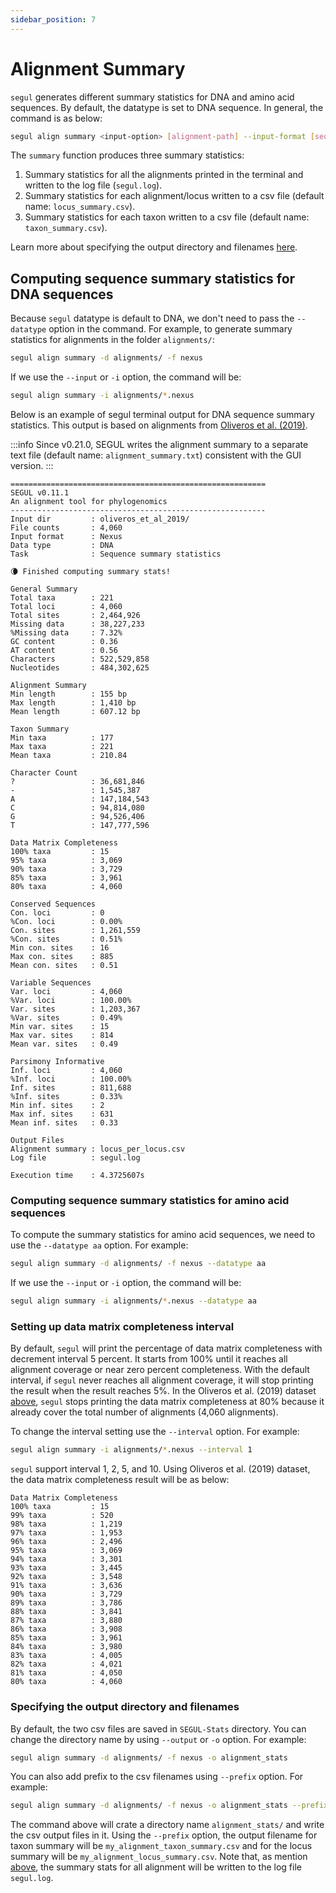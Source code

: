 ```yaml
---
sidebar_position: 7
---
```


# Alignment Summary

`segul` generates different summary statistics for DNA and amino acid sequences. By default, the datatype is set to DNA sequence. In general, the command is as below:

```Bash
segul align summary <input-option> [alignment-path] --input-format [sequence-format-keyword] --datatype [datatype]
```

The `summary` function produces three summary statistics:

1. Summary statistics for all the alignments printed in the terminal and written to the log file (`segul.log`).
2. Summary statistics for each alignment/locus written to a csv file (default name: `locus_summary.csv`).
3. Summary statistics for each taxon written to a csv file (default name: `taxon_summary.csv`).

Learn more about specifying the output directory and filenames [here](./summary#specifying-the-output-directory-and-filenames).

## Computing sequence summary statistics for DNA sequences

Because `segul` datatype is default to DNA, we don't need to pass the `--datatype` option in the command. For example, to generate summary statistics for alignments in the folder `alignments/`:

```Bash
segul align summary -d alignments/ -f nexus
```

If we use the `--input` or `-i` option, the command will be:

```Bash
segul align summary -i alignments/*.nexus
```

Below is an example of segul terminal output for DNA sequence summary statistics. This output is based on alignments from [Oliveros et al. (2019)](https://www.pnas.org/content/116/16/7916.short).

:::info
Since v0.21.0, SEGUL writes the alignment summary to a separate text file (default name: `alignment_summary.txt`) consistent with the GUI version.
:::

```Text
=========================================================
SEGUL v0.11.1
An alignment tool for phylogenomics
---------------------------------------------------------
Input dir         : oliveros_et_al_2019/
File counts       : 4,060
Input format      : Nexus
Data type         : DNA
Task              : Sequence summary statistics

🌘 Finished computing summary stats!

General Summary
Total taxa        : 221
Total loci        : 4,060
Total sites       : 2,464,926
Missing data      : 38,227,233
%Missing data     : 7.32%
GC content        : 0.36
AT content        : 0.56
Characters        : 522,529,858
Nucleotides       : 484,302,625

Alignment Summary
Min length        : 155 bp
Max length        : 1,410 bp
Mean length       : 607.12 bp

Taxon Summary
Min taxa          : 177
Max taxa          : 221
Mean taxa         : 210.84

Character Count
?                 : 36,681,846
-                 : 1,545,387
A                 : 147,184,543
C                 : 94,814,080
G                 : 94,526,406
T                 : 147,777,596

Data Matrix Completeness
100% taxa         : 15
95% taxa          : 3,069
90% taxa          : 3,729
85% taxa          : 3,961
80% taxa          : 4,060

Conserved Sequences
Con. loci         : 0
%Con. loci        : 0.00%
Con. sites        : 1,261,559
%Con. sites       : 0.51%
Min con. sites    : 16
Max con. sites    : 885
Mean con. sites   : 0.51

Variable Sequences
Var. loci         : 4,060
%Var. loci        : 100.00%
Var. sites        : 1,203,367
%Var. sites       : 0.49%
Min var. sites    : 15
Max var. sites    : 814
Mean var. sites   : 0.49

Parsimony Informative
Inf. loci         : 4,060
%Inf. loci        : 100.00%
Inf. sites        : 811,688
%Inf. sites       : 0.33%
Min inf. sites    : 2
Max inf. sites    : 631
Mean inf. sites   : 0.33

Output Files
Alignment summary : locus_per_locus.csv
Log file          : segul.log

Execution time    : 4.3725607s
```

### Computing sequence summary statistics for amino acid sequences

To compute the summary statistics for amino acid sequences, we need to use the `--datatype aa` option. For example:

```Bash
segul align summary -d alignments/ -f nexus --datatype aa
```

If we use the `--input` or `-i` option, the command will be:

```Bash
segul align summary -i alignments/*.nexus --datatype aa
```

### Setting up data matrix completeness interval

By default, `segul` will print the percentage of data matrix completeness with decrement interval 5 percent. It starts from 100% until it reaches all alignment coverage or near zero percent completeness. With the default interval, if `segul` never reaches all alignment coverage, it will stop printing the result when the result reaches 5%. In the Oliveros et al. (2019) dataset [above](./summary#computing-sequence-summary-statistics-for-dna-sequences), `segul` stops printing the data matrix completeness at 80% because it already cover the total number of alignments (4,060 alignments).

To change the interval setting use the `--interval` option. For example:

```Bash
segul align summary -i alignments/*.nexus --interval 1
```

`segul` support interval 1, 2, 5, and 10. Using Oliveros et al. (2019) dataset, the data matrix completeness result will be as below:

```Text
Data Matrix Completeness
100% taxa         : 15
99% taxa          : 520
98% taxa          : 1,219
97% taxa          : 1,953
96% taxa          : 2,496
95% taxa          : 3,069
94% taxa          : 3,301
93% taxa          : 3,445
92% taxa          : 3,548
91% taxa          : 3,636
90% taxa          : 3,729
89% taxa          : 3,786
88% taxa          : 3,841
87% taxa          : 3,880
86% taxa          : 3,908
85% taxa          : 3,961
84% taxa          : 3,980
83% taxa          : 4,005
82% taxa          : 4,021
81% taxa          : 4,050
80% taxa          : 4,060
```

### Specifying the output directory and filenames

By default, the two csv files are saved in `SEGUL-Stats` directory. You can change the directory name by using `--output` or `-o` option. For example:

```Bash
segul align summary -d alignments/ -f nexus -o alignment_stats
```

You can also add prefix to the csv filenames using `--prefix` option. For example:

```Bash
segul align summary -d alignments/ -f nexus -o alignment_stats --prefix my_alignment
```

The command above will crate a directory name `alignment_stats/` and write the csv output files in it. Using the `--prefix` option, the output filename for taxon summary will be `my_alignment_taxon_summary.csv` and for the locus summary will be `my_alignment_locus_summary.csv`. Note that, as mention [above](./summary#computing-sequence-summary-statistics-for-dna-sequences), the summary stats for all alignment will be written to the log file `segul.log`.

